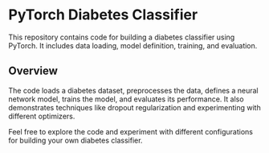 # PyTorch Diabetes Classifier

This repository contains code for building a diabetes classifier using PyTorch. It includes data loading, model definition, training, and evaluation.

## Overview

The code loads a diabetes dataset, preprocesses the data, defines a neural network model, trains the model, and evaluates its performance. It also demonstrates techniques like dropout regularization and experimenting with different optimizers.

Feel free to explore the code and experiment with different configurations for building your own diabetes classifier.
